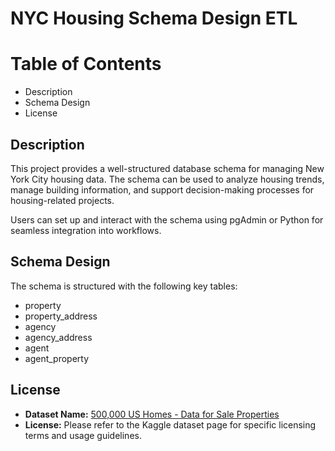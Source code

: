 # NYC Housing Schema Design ETL

# Table of Contents
- Description
- Schema Design
- License


## Description
This project provides a well-structured database schema for managing New York City housing data. The schema can be used to analyze housing trends, manage building information, and support decision-making processes for housing-related projects.

Users can set up and interact with the schema using pgAdmin or Python for seamless integration into workflows.




## Schema Design
The schema is structured with the following key tables:
- property
- property_address
- agency
- agency_address
- agent
- agent_property



## License
- **Dataset Name:** [500,000 US Homes - Data for Sale Properties](https://www.kaggle.com/datasets/polartech/500000-us-homes-data-for-sale-properties)  
- **License:** Please refer to the Kaggle dataset page for specific licensing terms and usage guidelines.
